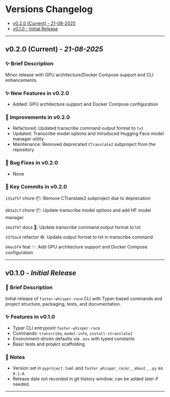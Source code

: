 # Versions Changelog

- [v0.2.0 (Current) - 21-08-2025](#v020-current---21-08-2025)
- [v0.1.0 - Initial Release](#v010---initial-release)

---

## **v0.2.0** (Current) - *21-08-2025*

### ✨ Brief Description

Minor release with GPU architecture/Docker Compose support and CLI enhancements.

### ✨ New Features in v0.2.0

- Added: GPU architecture support and Docker Compose configuration

### 🔧 Improvements in v0.2.0

- Refactored: Updated transcribe command output format to `txt`
- Updated: Transcribe model options and introduced Hugging Face model manager utility
- Maintenance: Removed deprecated `CTranslate2` subproject from the repository

### 🐛 Bug Fixes in v0.2.0

- None

### 📝 Key Commits in v0.2.0

`131af5f` chore 📦: Remove CTranslate2 subproject due to deprecation

`d83a2c7` chore 📦: Update transcribe model options and add HF model manager

`34a3f97` docs 📝: Update transcribe command output format to txt

`3375acd` refactor ♻️: Update output format to txt in transcribe command

`d4acbf4` feat ✨: Add GPU architecture support and Docker Compose configuration

---

## **v0.1.0** - *Initial Release*

### 🎉 Brief Description

Initial release of `faster-whisper-rocm` CLI with Typer-based commands and
project structure, packaging, tests, and documentation.

### ✨ Features in v0.1.0

- Typer CLI entrypoint `faster-whisper-rocm`
- Commands: `transcribe`, `model-info`, `install-ctranslate2`
- Environment-driven defaults via `.env` with typed constants
- Basic tests and project scaffolding

### 📝 Notes

- Version set in `pyproject.toml` and `faster_whisper_rocm/__about__.py` as `0.1.0`.
- Release date not recorded in git history window; can be added later if needed.

---
